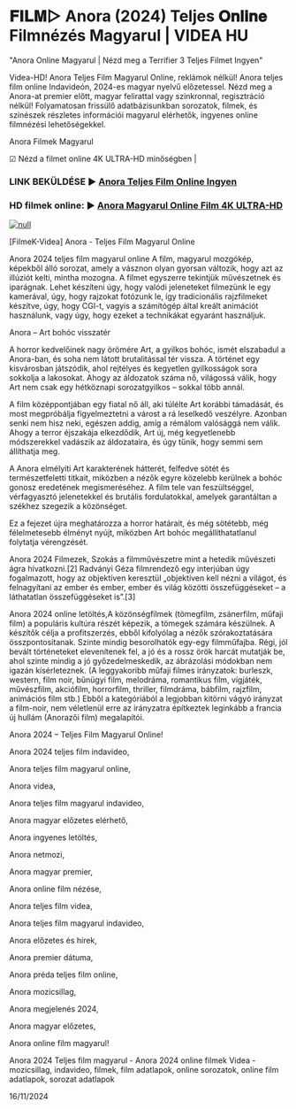 # 𝐅𝐈𝐋𝐌▷ Anora (2024) Teljes 𝐎𝐧𝐥𝐢𝐧𝐞 Filmnézés Magyarul | VIDEA HU




"Anora Online Magyarul | Nézd meg a Terrifier 3 Teljes Filmet Ingyen"

Videa-HD! Anora Teljes Film Magyarul Online, reklámok nélkül! Anora teljes film online Indavideón, 2024-es magyar nyelvű előzetessel. Nézd meg a Anora-at premier előtt, magyar felirattal vagy szinkronnal, regisztráció nélkül! Folyamatosan frissülő adatbázisunkban sorozatok, filmek, és színészek részletes információi magyarul elérhetők, ingyenes online filmnézési lehetőségekkel.

Anora Filmek Magyarul

☑ Nézd a filmet online 4K ULTRA-HD minőségben |

### LINK BEKÜLDÉSE ▶️ [Anora Teljes Film Online Ingyen](https://t.co/lOiwOsxdI5)

### HD filmek online: ▶️ [Anora Magyarul Online Film 4K ULTRA-HD](https://t.co/lOiwOsxdI5)

[![null](https://static.wixstatic.com/media/855a25_043b5abeb4ae4d35ac003198e7fe56ed~mv2.gif)](https://t.co/lOiwOsxdI5)

[FilmeK-Videa] Anora - Teljes Film Magyarul Online

Anora 2024 teljes film magyarul online A film, magyarul mozgókép, képekből álló sorozat, amely a vásznon olyan gyorsan változik, hogy azt az illúziót kelti, mintha mozogna. A filmet egyszerre tekintjük művészetnek és iparágnak. Lehet készíteni úgy, hogy valódi jeleneteket filmezünk le egy kamerával, úgy, hogy rajzokat fotózunk le, így tradicionális rajzfilmeket készítve, úgy, hogy CGI-t, vagyis a számítógép által kreált animációt használunk, vagy úgy, hogy ezeket a technikákat egyaránt használjuk.

Anora – Art bohóc visszatér

A horror kedvelőinek nagy örömére Art, a gyilkos bohóc, ismét elszabadul a Anora-ban, és soha nem látott brutalitással tér vissza. A történet egy kisvárosban játszódik, ahol rejtélyes és kegyetlen gyilkosságok sora sokkolja a lakosokat. Ahogy az áldozatok száma nő, világossá válik, hogy Art nem csak egy hétköznapi sorozatgyilkos – sokkal több annál.

A film középpontjában egy fiatal nő áll, aki túlélte Art korábbi támadását, és most megpróbálja figyelmeztetni a várost a rá leselkedő veszélyre. Azonban senki nem hisz neki, egészen addig, amíg a rémálom valósággá nem válik. Ahogy a terror éjszakája elkezdődik, Art új, még kegyetlenebb módszerekkel vadászik az áldozataira, és úgy tűnik, hogy semmi sem állíthatja meg.

A Anora elmélyíti Art karakterének hátterét, felfedve sötét és természetfeletti titkait, miközben a nézők egyre közelebb kerülnek a bohóc gonosz eredetének megismeréséhez. A film tele van feszültséggel, vérfagyasztó jelenetekkel és brutális fordulatokkal, amelyek garantáltan a székhez szegezik a közönséget.

Ez a fejezet újra meghatározza a horror határait, és még sötétebb, még félelmetesebb élményt nyújt, miközben Art bohóc megállíthatatlanul folytatja vérengzését.

Anora 2024 Filmezek, Szokás a filmművészetre mint a hetedik művészeti ágra hivatkozni.[2] Radványi Géza filmrendező egy interjúban úgy fogalmazott, hogy az objektíven keresztül „objektíven kell nézni a világot, és felnagyítani az ember és ember, ember és világ közötti összefüggéseket – a láthatatlan összefüggéseket is”.[3]

Anora 2024 online letöltés,A közönségfilmek (tömegfilm, zsánerfilm, műfaji film) a populáris kultúra részét képezik, a tömegek számára készülnek. A készítők célja a profitszerzés, ebből kifolyólag a nézők szórakoztatására összpontosítanak. Szinte mindig besorolhatók egy-egy filmműfajba. Régi, jól bevált történeteket elevenítenek fel, a jó és a rossz örök harcát mutatják be, ahol szinte mindig a jó győzedelmeskedik, az ábrázolási módokban nem igazán kísérleteznek. (A leggyakoribb műfaji filmes irányzatok: burleszk, western, film noir, bűnügyi film, melodráma, romantikus film, vígjáték, művészfilm, akciófilm, horrorfilm, thriller, filmdráma, bábfilm, rajzfilm, animációs film stb.) Ebből a kategóriából a legjobban kitörni vágyó irányzat a film-noir, nem véletlenül erre az irányzatra építkeztek leginkább a francia új hullám (Anorazői film) megalapítói.

Anora 2024 – Teljes Film Magyarul Online!

Anora 2024 teljes film indavideo,

Anora teljes film magyarul online,

Anora videa,

Anora teljes film magyarul indavideo,

Anora magyar előzetes elérhető,

Anora ingyenes letöltés,

Anora netmozi,

Anora magyar premier,

Anora online film nézése,

Anora teljes film videa,

Anora teljes film magyarul indavideo,

Anora előzetes és hírek,

Anora premier dátuma,

Anora préda teljes film online,

Anora mozicsillag,

Anora megjelenés 2024,

Anora magyar előzetes,

Anora online film magyarul!

Anora 2024 Teljes film magyarul - Anora 2024 online filmek Videa - mozicsillag, indavideo, filmek, film adatlapok, online sorozatok, online film adatlapok, sorozat adatlapok

16/11/2024
